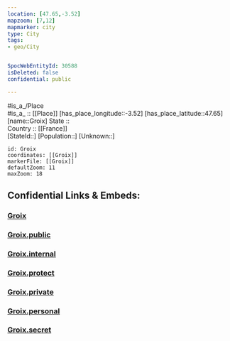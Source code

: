 ```yaml
---
location: [47.65,-3.52] 
mapzoom: [7,12] 
mapmarker: city 
type: City
tags:
- geo/City


SpocWebEntityId: 30588
isDeleted: false
confidential: public

---
```

#is_a_/Place  
#is_a_ :: [[Place]] 
[has_place_longitude::-3.52] 
[has_place_latitude::47.65] 
[name::Groix] 
State ::  
Country :: [[France]]  
[StateId::] 
[Population::] 
[Unknown::] 


```leaflet
id: Groix
coordinates: [[Groix]] 
markerFile: [[Groix]] 
defaultZoom: 11 
maxZoom: 18
```


## Confidential Links & Embeds: 

### [Groix](/_Standards/Earth/Continent/Europe/Europe~West/France/regions~France/Bretagne/Groix.md) 

### [Groix.public](/_public/Earth/Continent/Europe/Europe~West/France/regions~France/Bretagne/Groix.public.md) 

### [Groix.internal](/_internal/Earth/Continent/Europe/Europe~West/France/regions~France/Bretagne/Groix.internal.md) 

### [Groix.protect](/_protect/Earth/Continent/Europe/Europe~West/France/regions~France/Bretagne/Groix.protect.md) 

### [Groix.private](/_private/Earth/Continent/Europe/Europe~West/France/regions~France/Bretagne/Groix.private.md) 

### [Groix.personal](/_personal/Earth/Continent/Europe/Europe~West/France/regions~France/Bretagne/Groix.personal.md) 

### [Groix.secret](/_secret/Earth/Continent/Europe/Europe~West/France/regions~France/Bretagne/Groix.secret.md)

